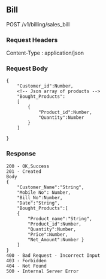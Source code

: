 ## Bill

POST /v1/billing/sales_bill

### Request Headers

Content-Type : application/json

### Request Body
```
{
    "Customer_id":Number,   
    <!-- Json array of products -->
    "Bought_Products":
    [
        {
            "Product_id":Number,      
            "Quantity":Number
        }
    ]
    
}
```
### Response
```
200 - OK,Success
201 - Created
Body
{
    "Customer_Name":"String",
    "Mobile No": Number,
    "Bill_No":Number,
    "Date":"String",
    "Bought_Products":[
    {
        "Product_name":"String", 
        "Product_id":Number,
        "Quantity":Number,
        "Price":Number,  
        "Net_Amount":Number }
    ] 
}
400 - Bad Request - Incorrect Input
403 - Forbidden
404 - Not Found
500 - Internal Server Error
```
